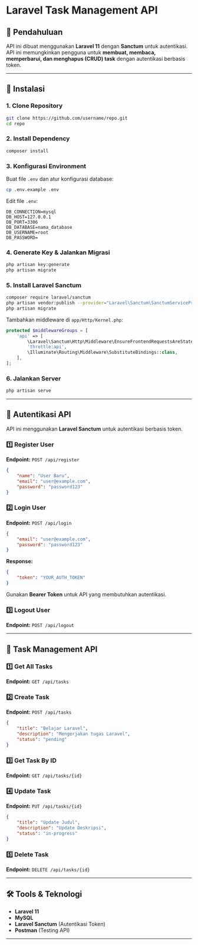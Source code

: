 # Laravel Task Management API

## 📌 Pendahuluan

API ini dibuat menggunakan **Laravel 11** dengan **Sanctum** untuk autentikasi. API ini memungkinkan pengguna untuk **membuat, membaca, memperbarui, dan menghapus (CRUD) task** dengan autentikasi berbasis token.

---

## 🚀 Instalasi

### 1. Clone Repository

```sh
git clone https://github.com/username/repo.git
cd repo
```

### 2. Install Dependency

```sh
composer install
```

### 3. Konfigurasi Environment

Buat file `.env` dan atur konfigurasi database:

```sh
cp .env.example .env
```

Edit file `.env`:

```
DB_CONNECTION=mysql
DB_HOST=127.0.0.1
DB_PORT=3306
DB_DATABASE=nama_database
DB_USERNAME=root
DB_PASSWORD=
```

### 4. Generate Key & Jalankan Migrasi

```sh
php artisan key:generate
php artisan migrate
```

### 5. Install Laravel Sanctum

```sh
composer require laravel/sanctum
php artisan vendor:publish --provider="Laravel\Sanctum\SanctumServiceProvider"
php artisan migrate
```

Tambahkan middleware di `app/Http/Kernel.php`:

```php
protected $middlewareGroups = [
    'api' => [
        \Laravel\Sanctum\Http\Middleware\EnsureFrontendRequestsAreStateful::class,
        'throttle:api',
        \Illuminate\Routing\Middleware\SubstituteBindings::class,
    ],
];
```

### 6. Jalankan Server

```sh
php artisan serve
```

---

## 🔑 Autentikasi API

API ini menggunakan **Laravel Sanctum** untuk autentikasi berbasis token.

### **1️⃣ Register User**

**Endpoint:** `POST /api/register`

```json
{
    "name": "User Baru",
    "email": "user@example.com",
    "password": "password123"
}
```

### **2️⃣ Login User**

**Endpoint:** `POST /api/login`

```json
{
    "email": "user@example.com",
    "password": "password123"
}
```

**Response:**

```json
{
    "token": "YOUR_AUTH_TOKEN"
}
```

Gunakan **Bearer Token** untuk API yang membutuhkan autentikasi.

### **3️⃣ Logout User**

**Endpoint:** `POST /api/logout`

---

## 📌 Task Management API

### **1️⃣ Get All Tasks**

**Endpoint:** `GET /api/tasks`

### **2️⃣ Create Task**

**Endpoint:** `POST /api/tasks`

```json
{
    "title": "Belajar Laravel",
    "description": "Mengerjakan tugas Laravel",
    "status": "pending"
}
```

### **3️⃣ Get Task By ID**

**Endpoint:** `GET /api/tasks/{id}`

### **4️⃣ Update Task**

**Endpoint:** `PUT /api/tasks/{id}`

```json
{
    "title": "Update Judul",
    "description": "Update Deskripsi",
    "status": "in-progress"
}
```

### **5️⃣ Delete Task**

**Endpoint:** `DELETE /api/tasks/{id}`

---

## 🛠 Tools & Teknologi

- **Laravel 11**
- **MySQL**
- **Laravel Sanctum** (Autentikasi Token)
- **Postman** (Testing API)

---

